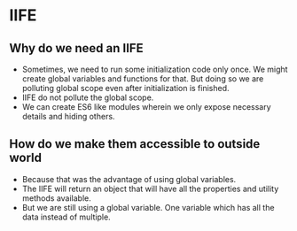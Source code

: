 # IIFE

## Why do we need an IIFE

- Sometimes, we need to run some initialization code only once. We might create global variables and functions for that. But doing so we are polluting global scope even after initialization is finished.
- IIFE do not pollute the global scope.
- We can create ES6 like modules wherein we only expose necessary details and hiding others.


## How do we make them accessible to outside world

- Because that was the advantage of using global variables.
- The IIFE will return an object that will have all the properties and utility methods available.
- But we are still using a global variable. One variable which has all the data instead of multiple.
